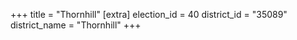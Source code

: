 +++
title = "Thornhill"
[extra]
election_id = 40
district_id = "35089"
district_name = "Thornhill"
+++
